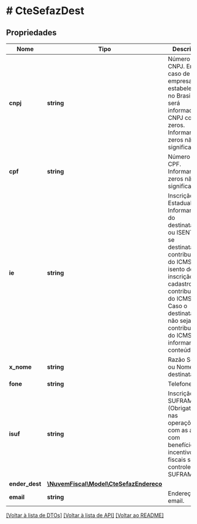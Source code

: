 # # CteSefazDest

## Propriedades

Nome | Tipo | Descrição | Comentários
------------ | ------------- | ------------- | -------------
**cnpj** | **string** | Número do CNPJ.  Em caso de empresa não estabelecida no Brasil, será informado o CNPJ com zeros.  Informar os zeros não significativos. | [optional]
**cpf** | **string** | Número do CPF.  Informar os zeros não significativos. | [optional]
**ie** | **string** | Inscrição Estadual.  Informar a IE do destinatário ou ISENTO se destinatário é contribuinte do ICMS isento de inscrição no cadastro de contribuintes do ICMS. Caso o destinatário não seja contribuinte do ICMS não informar o conteúdo. | [optional]
**x_nome** | **string** | Razão Social ou Nome do destinatário. |
**fone** | **string** | Telefone. | [optional]
**isuf** | **string** | Inscrição na SUFRAMA.  (Obrigatório nas operações com as áreas com benefícios de incentivos fiscais sob controle da SUFRAMA). | [optional]
**ender_dest** | [**\NuvemFiscal\Model\CteSefazEndereco**](CteSefazEndereco.md) |  |
**email** | **string** | Endereço de email. | [optional]

[[Voltar à lista de DTOs]](../../README.md#models) [[Voltar à lista de API]](../../README.md#endpoints) [[Voltar ao README]](../../README.md)
